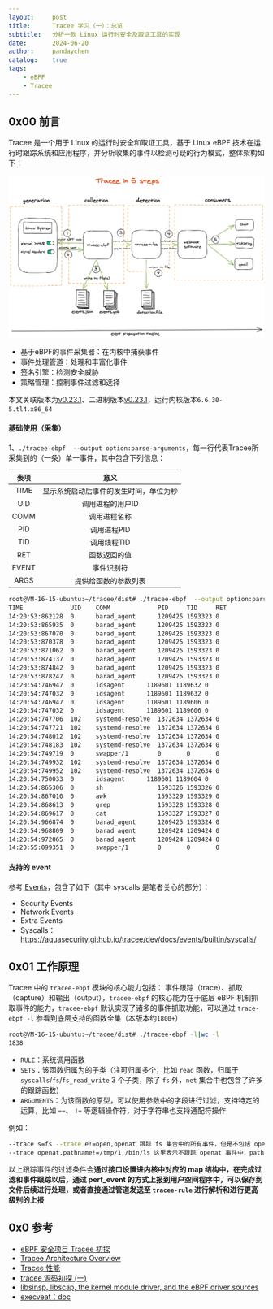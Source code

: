 ```yaml
---
layout:     post
title:      Tracee 学习（一）：总览
subtitle:   分析一款 Linux 运行时安全及取证工具的实现
date:       2024-06-20
author:     pandaychen
catalog:    true
tags:
    - eBPF
    - Tracee
---
```


##  0x00    前言
Tracee 是一个用于 Linux 的运行时安全和取证工具，基于 Linux eBPF 技术在运行时跟踪系统和应用程序，并分析收集的事件以检测可疑的行为模式，整体架构如下：

![ARCH](https://raw.githubusercontent.com/pandaychen/pandaychen.github.io/master/blog_img/tracee/architecture-1.png)

-   基于eBPF的事件采集器：在内核中捕获事件
-   事件处理管道：处理和丰富化事件
-   签名引擎：检测安全威胁
-   策略管理：控制事件过滤和选择

本文关联版本为[v0.23.1](https://github.com/aquasecurity/tracee/releases/tag/v0.23.1)、二进制版本[v0.23.1](https://github.com/aquasecurity/tracee/releases/download/v0.23.1/tracee-x86_64.v0.23.1.tar.gz)，运行内核版本`6.6.30-5.tl4.x86_64`

####    基础使用（采集）
1、`./tracee-ebpf  --output option:parse-arguments`，每一行代表Tracee所采集到的（一条）单一事件，其中包含下列信息：

| 表项 | 意义 | 
| :-----:| :----: | 
| TIME | 显示系统启动后事件的发生时间，单位为秒 | 
| UID | 调用进程的用户ID | 
| COMM | 调用进程名称 | 
| PID | 调用进程PID | 
| TID | 调用线程TID | 
| RET | 函数返回的值 | 
| EVENT | 事件识别符 | 
| ARGS | 提供给函数的参数列表 | 

```bash
root@VM-16-15-ubuntu:~/tracee/dist# ./tracee-ebpf  --output option:parse-arguments
TIME             UID    COMM             PID     TID     RET              EVENT                     ARGS
14:20:53:862128  0      barad_agent      1209425 1593323 0                fchown                    fd: 14, owner: 0, group: 0
14:20:53:865935  0      barad_agent      1209425 1593323 0                security_inode_unlink     pathname: /usr/local/qcloud/monitor/barad/log/20240822_record.db-journal, inode: 812791, dev: 264241154, ctime: 1724307653858917003
14:20:53:867070  0      barad_agent      1209425 1593323 0                fchown                    fd: 14, owner: 0, group: 0
14:20:53:870378  0      barad_agent      1209425 1593323 0                security_inode_unlink     pathname: /usr/local/qcloud/monitor/barad/log/20240822_record.db-journal, inode: 812791, dev: 264241154, ctime: 1724307653862917021
14:20:53:871062  0      barad_agent      1209425 1593323 0                fchown                    fd: 14, owner: 0, group: 0
14:20:53:874137  0      barad_agent      1209425 1593323 0                security_inode_unlink     pathname: /usr/local/qcloud/monitor/barad/log/20240822_record.db-journal, inode: 812791, dev: 264241154, ctime: 1724307653866917041
14:20:53:874842  0      barad_agent      1209425 1593323 0                fchown                    fd: 14, owner: 0, group: 0
14:20:53:878247  0      barad_agent      1209425 1593323 0                security_inode_unlink     pathname: /usr/local/qcloud/monitor/barad/log/20240822_record.db-journal, inode: 812791, dev: 264241154, ctime: 1724307653870917060
14:20:54:746947  0      idsagent      1189601 1189632 0                security_socket_connect   sockfd: 8, type: SOCK_DGRAM, remote_addr: map[sa_family:AF_INET sin_addr:127.0.0.53 sin_port:53]
14:20:54:747032  0      idsagent      1189601 1189632 0                net_packet_dns_request    metadata: {127.0.0.1 127.0.0.53 53167 53 17 73 any}, dns_questions: [{grpc.ids.store AAAA IN}]
14:20:54:746947  0      idsagent      1189601 1189606 0                security_socket_connect   sockfd: 7, type: SOCK_DGRAM, remote_addr: map[sa_family:AF_INET sin_addr:127.0.0.53 sin_port:53]
14:20:54:747032  0      idsagent      1189601 1189606 0                net_packet_dns_request    metadata: {127.0.0.1 127.0.0.53 38957 53 17 73 any}, dns_questions: [{grpc.ids.store A IN}]
14:20:54:747706  102    systemd-resolve  1372634 1372634 0                net_packet_dns_response   metadata: {127.0.0.53 127.0.0.1 53 38957 17 89 any}, dns_response: [{{grpc.ids.store A IN} [{A 560 127.0.0.1}]}]
14:20:54:747721  102    systemd-resolve  1372634 1372634 0                net_packet_dns_response   metadata: {127.0.0.53 127.0.0.1 53 38957 17 89 any}, dns_response: [{{grpc.ids.store A IN} [{A 560 127.0.0.1}]}]
14:20:54:748012  102    systemd-resolve  1372634 1372634 0                security_socket_connect   sockfd: 11, type: SOCK_DGRAM, remote_addr: map[sa_family:AF_INET sin_addr:183.60.83.19 sin_port:53]
14:20:54:748183  102    systemd-resolve  1372634 1372634 0                net_packet_dns_request    metadata: {10.206.16.15 183.60.83.19 33864 53 17 62 any}, dns_questions: [{grpc.ids.store AAAA IN}]
14:20:54:749719  0      swapper/1        0       0       0                net_packet_dns_response   metadata: {183.60.83.19 10.206.16.15 53 33864 17 126 any}, dns_response: [{{grpc.ids.store AAAA IN} []}]
14:20:54:749932  102    systemd-resolve  1372634 1372634 0                net_packet_dns_response   metadata: {127.0.0.53 127.0.0.1 53 53167 17 137 any}, dns_response: [{{grpc.ids.store AAAA IN} []}]
14:20:54:749952  102    systemd-resolve  1372634 1372634 0                net_packet_dns_response   metadata: {127.0.0.53 127.0.0.1 53 53167 17 137 any}, dns_response: [{{grpc.ids.store AAAA IN} []}]
14:20:54:750033  0      idsagent      1189601 1189604 0                security_socket_connect   sockfd: 7, type: SOCK_STREAM, remote_addr: map[sa_family:AF_INET sin_addr:127.0.0.1 sin_port:8000]
14:20:54:865306  0      sh               1593326 1593326 0                sched_process_exec        cmdpath: /bin/sh, pathname: /usr/bin/dash, dev: 264241154, inode: 601, ctime: 1650801788632000000, inode_mode: 33261, interpreter_pathname: /usr/lib/x86_64-linux-gnu/ld-linux-x86-64.so.2, interpreter_dev: 264241154, interpreter_inode: 83, interpreter_ctime: 1717491233490378804, argv: [/bin/sh -c cat /proc/meminfo |grep 'HardwareCorrupted' |awk '{print $2}'], interp: /bin/sh, stdin_type: S_IFCHR, stdin_path: /dev/null, invoked_from_kernel: 0, env: <nil>
14:20:54:867010  0      awk              1593329 1593329 0                sched_process_exec        cmdpath: /usr/bin/awk, pathname: /usr/bin/gawk, dev: 264241154, inode: 394, ctime: 1696647869063262130, inode_mode: 33261, interpreter_pathname: /usr/lib/x86_64-linux-gnu/ld-linux-x86-64.so.2, interpreter_dev: 264241154, interpreter_inode: 83, interpreter_ctime: 1717491233490378804, argv: [awk {print $2}], interp: /usr/bin/awk, stdin_type: S_IFIFO, stdin_path: , invoked_from_kernel: 0, env: <nil>
14:20:54:868613  0      grep             1593328 1593328 0                sched_process_exec        cmdpath: /usr/bin/grep, pathname: /usr/bin/grep, dev: 264241154, inode: 709, ctime: 1650801789108000000, inode_mode: 33261, interpreter_pathname: /usr/lib/x86_64-linux-gnu/ld-linux-x86-64.so.2, interpreter_dev: 264241154, interpreter_inode: 83, interpreter_ctime: 1717491233490378804, argv: [grep HardwareCorrupted], interp: /usr/bin/grep, stdin_type: S_IFIFO, stdin_path: , invoked_from_kernel: 0, env: <nil>
14:20:54:869617  0      cat              1593327 1593327 0                sched_process_exec        cmdpath: /usr/bin/cat, pathname: /usr/bin/cat, dev: 264241154, inode: 558, ctime: 1650801788564000000, inode_mode: 33261, interpreter_pathname: /usr/lib/x86_64-linux-gnu/ld-linux-x86-64.so.2, interpreter_dev: 264241154, interpreter_inode: 83, interpreter_ctime: 1717491233490378804, argv: [cat /proc/meminfo], interp: /usr/bin/cat, stdin_type: S_IFCHR, stdin_path: /dev/null, invoked_from_kernel: 0, env: <nil>
14:20:54:966874  0      barad_agent      1209425 1593324 0                security_socket_connect   sockfd: 13, type: SOCK_DGRAM, remote_addr: map[sa_family:AF_INET sin_addr:172.0.0.1 sin_port:80]
14:20:54:968809  0      barad_agent      1209424 1209424 0                security_socket_connect   sockfd: 13, type: SOCK_STREAM, remote_addr: map[sa_family:AF_INET sin_addr:169.254.0.4 sin_port:80]
14:20:54:972065  0      barad_agent      1209424 1209424 0                net_packet_http_request   metadata: {10.206.16.15 169.254.0.4 57850 80 6 221 any}, http_request: {POST HTTP/1.1 169.254.0.4 /ca_report.cgi map[Accept-Encoding:[identity] Connection:[close] Content-Length:[796] Content-Type:[application/json] User-Agent:[Python-urllib/2.6]] 796}
14:20:55:099351  0      swapper/1        0       0       0                net_packet_http_response  metadata: {169.254.0.4 10.206.16.15 80 57850 6 256 any}, http_response: {200 OK 200 HTTP/1.1 map[Content-Length:[74] Content-Type:[application/json; charset=utf-8] Date:[Thu, 22 Aug 2024 06:20:55 GMT]] 74}
```

####    支持的 event
参考 [Events](https://aquasecurity.github.io/tracee/dev/docs/events/)，包含了如下（其中 syscalls 是笔者关心的部分）：

-   Security Events
-   Network Events
-   Extra Events
-   Syscalls：https://aquasecurity.github.io/tracee/dev/docs/events/builtin/syscalls/

##  0x01    工作原理
Tracee 中的 `tracee-ebpf` 模块的核心能力包括： 事件跟踪（trace）、抓取（capture）和输出（output），`tracee-ebpf` 的核心能力在于底层 eBPF 机制抓取事件的能力，`tracee-ebpf` 默认实现了诸多的事件抓取功能，可以通过 `trace-ebpf -l` 参看到底层支持的函数全集（本版本约`1800+`）

```BASH
root@VM-16-15-ubuntu:~/tracee/dist# ./tracee-ebpf -l|wc -l
1838
```

-   `RULE`：系统调用函数
-   `SETS`：该函数归属为的子类（注可归属多个，比如 `read` 函数，归属于 `syscalls`/`fs`/`fs_read_write` 3 个子类，除了 `fs` 外，`net` 集合中也包含了许多的跟踪函数）
-   `ARGUMENTS`：为该函数的原型，可以使用参数中的字段进行过滤，支持特定的运算，比如 `==`、 `!=` 等逻辑操作符，对于字符串也支持通配符操作

例如：

```bash
--trace s=fs --trace e!=open,openat 跟踪 fs 集合中的所有事件，但是不包括 open,openat 两个函数
--trace openat.pathname!=/tmp/1,/bin/ls 这里表示不跟踪 openat 事件中，pathname 为 /tmp/1,/bin/ls 的事件，注意这里的 openat.pathname 为跟踪函数名与函数参数的组合
```

以上跟踪事件的过滤条件会**通过接口设置进内核中对应的 map 结构中，在完成过滤和事件跟踪以后，通过 perf_event 的方式上报到用户空间程序中，可以保存到文件后续进行处理，或者直接通过管道发送至 `tracee-rule` 进行解析和进行更高级别的上报**

##  0x0    参考
-   [eBPF 安全项目 Tracee 初探](https://www.do1618.com/archives/1702/ebpf-an-quan-xiang-mu-tracee-chu-tan/)
-   [Tracee Architecture Overview](https://aquasecurity.github.io/tracee/v0.8.0/architecture/)
-   [Tracee 性能](https://aquasecurity.github.io/tracee/v0.8.0/deep-dive/performance/)
-   [tracee 源码初探 (一)](https://www.cnblogs.com/janeysj/p/16254048.html)
-   [libsinsp, libscap, the kernel module driver, and the eBPF driver sources](https://github.com/falcosecurity/libs)
-   [execveat：doc](https://aquasecurity.github.io/tracee/v0.22/docs/events/builtin/syscalls/execveat/)